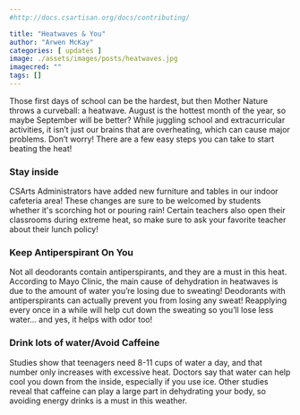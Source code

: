 ```yaml
---
#http://docs.csartisan.org/docs/contributing/

title: "Heatwaves & You"
author: "Arwen McKay"
categories: [ updates ]
image: ./assets/images/posts/heatwaves.jpg
imagecred: ""
tags: []
---
```

Those first days of school can be the hardest, but then Mother Nature throws a curveball: a heatwave. August is the hottest month of the year, so maybe September will be better? While juggling school and extracurricular activities, it isn’t just our brains that are overheating, which can cause major problems. Don’t worry! There are a few easy steps you can take to start beating the heat!

### Stay inside
CSArts Administrators have added new furniture and tables in our indoor cafeteria area! These changes are sure to be welcomed by students whether it's scorching hot or pouring rain! Certain teachers also open their classrooms during extreme heat, so make sure to ask your favorite teacher about their lunch policy!

### Keep Antiperspirant On You
Not all deodorants contain antiperspirants, and they are a must in this heat. According to Mayo Clinic, the main cause of dehydration in heatwaves is due to the amount of water you’re losing due to sweating! Deodorants with antiperspirants can actually prevent you from losing any sweat! Reapplying every once in a while will help cut down the sweating so you’ll lose less water… and yes, it helps with odor too!

### Drink lots of water/Avoid Caffeine 
Studies show that teenagers need 8-11 cups of water a day, and that number only increases with excessive heat. Doctors say that water can help cool you down from the inside, especially if you use ice. Other studies reveal that caffeine can play a large part in dehydrating your body, so avoiding energy drinks is a must in this weather.